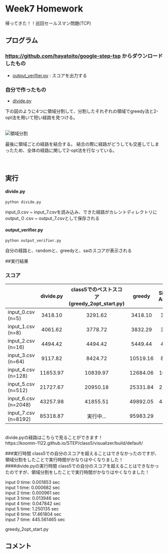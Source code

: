# Week7 Homework
帰ってきた！！巡回セールスマン問題(TCP)

## プログラム
### https://github.com/hayatoito/google-step-tsp からダウンロードしたもの
- [output_verifier.py](https://github.com/koomin-1122/STEP/blob/main/class5/output_verifier.py) : スコアを出力する

### 自分で作ったもの
- [divide.py](https://github.com/koomin-1122/STEP/blob/main/class7/divide.py) 

下の図のように4つに領域分割して、分割したそれぞれの領域でgreedy法と2-opt法を用いて短い経路を見つける。<br><br>


![領域分割](https://user-images.githubusercontent.com/70313656/123937216-e7c7fb80-d9d0-11eb-9672-b4f0a3ab1277.png)

最後に領域ごとの経路を結合する。
結合の際に経路がどうしても交差してしまったため、全体の経路に関して2-opt法を行なっている。<br><br><br>



## 実行
#### divide.py

```
python divide.py
```
input_0.csv ~ input_7.csvを読み込み、できた経路がカレントディレクトリにoutput_０.csv ~ output_7.csvとして保存される<br>


#### output_verifier.py
```
python output_verifier.py 
```
自分の経路と、randomと、greedyと、saのスコアが表示される

##実行結果
### スコア
|                     | divide.py | class5でのベストスコア<br>(greedy_2opt_start.py)|greedy | Simulated<br>Annealing | 
| ---------------     | :-----------------: | :----: | :----: | :-----------------: | 
| input_0.csv (n=5)   |3418.10|3291.62|3418.10 |3291.62              | 
| input_1.csv (n=8)   |4061.62|3778.72|3832.29 |3778.72              | 
| input_2.csv (n=16)  | 4494.42|4494.42|5449.44 |4494.42              | 
| input_3.csv (n=64)  |9117.82|8424.72|10519.16|8150.91              | 
| input_4.csv (n=128) |11653.97|10839.97|12684.06|10675.29             | 
| input_5.csv (n=512) |21727.67|20950.18|25331.84|21119.55             | 
| input_6.csv (n=2048)|43257.98|41855.51|49892.05|44393.89             | 
| input_7.csv (n=8192) |85318.87|実行中...|95983.29|?|
<br>
divide.pyの経路はこちらで見ることができます！<br>
https://koomin-1122.github.io/STEP/class5/visualizer/build/default/

###実行時間
class5での自分のスコアを超えることはできなかったのですが、領域分割をしたことで実行時間がかなりはやくなりました！<br>
####divide.pyの実行時間
class5での自分のスコアを超えることはできなかったのですが、領域分割をしたことで実行時間がかなりはやくなりました！<br>

input 0  time: 0.001853 sec<br>
input 1  time: 0.000682 sec<br>
input 2  time: 0.000961 sec<br>
input 3  time: 0.013946 sec<br>
input 4  time: 0.047842 sec<br>
input 5  time: 1.250135 sec<br>
input 6  time: 17.461804 sec<br>
input 7  time: 445.561465 sec<br>

greedy_2opt_start.py


## コメント
